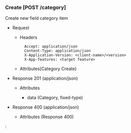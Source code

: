 ### Create [POST /category]

Create new field category item

+ Request
    + Headers

            Accept: application/json
            Content-Type: application/json
            X-Application-Version: <client-name>/<version>
            X-App-features: <target feature>
          
    + Attributes(Category Create)

+ Response 201 (application/json)

    + Attributes
        
        + data (Category, fixed-type)
    
+ Response 400 (application/json)
              
    + Attributes (Response 400)

:[](../error_responses.md)
